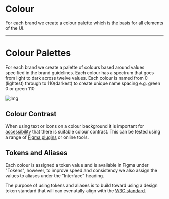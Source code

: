 
# Colour

For each brand we create a colour palette which is the basis for all elements of the UI.

---

# Colour Palettes

For each brand we create a palette of colours based around values specified in the brand guidelines. Each colour has a spectrum that goes from light to dark across twelve values. Each colour is named from 0 (lightest) through to 110(darkest) to create unique name spacing e.g. green 0 or green 110

![Img](https://studio-assets.supernova.io/design-systems/16150/d8232b19-4c53-4fdb-9651-9714ef38d7cd.png?Expires=1980201600&Policy=eyJTdGF0ZW1lbnQiOlt7IlJlc291cmNlIjoiaHR0cHM6Ly9zdHVkaW8tYXNzZXRzLnN1cGVybm92YS5pby9kZXNpZ24tc3lzdGVtcy8xNjE1MC9kODIzMmIxOS00YzUzLTRmZGItOTY1MS05NzE0ZWYzOGQ3Y2QucG5nIiwiQ29uZGl0aW9uIjp7IkRhdGVMZXNzVGhhbiI6eyJBV1M6RXBvY2hUaW1lIjoxOTgwMjAxNjAwfX19XX0_&Signature=dogaXU6VeM7auDxJ9g1O21OdOgwSy9R3KAaOpmKAQJVtZLkmIXl3pADuAKhFmvq7LTZd8cNh-rC6l2QM3ANLLjg-FmsTq2GSaH5l0OAWdrNrUlyYDkWbUVGwGMv4ILJ1xr8Evrye4dfis-U1aN-hZZJBgiEHUaeeBMuQHSceEm9glSV2yUELP7H0YFw2r75eXwWKQ9yQEGDIwMhrWBRpqgeFwYBknpnpjj~KfPUmzMMDvomoUK7Fy0soWxElOa0ogixUQ00JboornEtpEWVj1ElZxq5-6qwGCP5tydlmhnSJVLVeryhUxX0O5UQQzxRoH~UlghrX9c9dv~0pvZycEw__&Key-Pair-Id=APKAJGK34LCCAUR7N6LA)

## Colour Contrast

When using text or icons on a colour background it is important for [accessibility]() that there is suitable colour contrast. This can be tested using a range of [Figma plugins]() or online tools.

## Tokens and Aliases

Each colour is assigned a token value and is available in Figma under "Tokens", however, to improve speed and consistency we also assign the values to aliases under the "Interface" heading.

The purpose of using tokens and aliases is to build toward using a design token standard that will can evenutally align with the [W3C standard](https://www.w3.org/community/design-tokens/).
